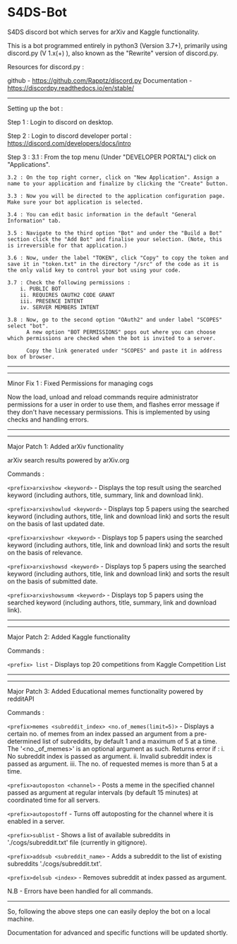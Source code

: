 # S4DS-Bot

S4DS discord bot which serves for arXiv and Kaggle functionality.

This is a bot programmed entirely in python3 (Version 3.7+), primarily using discord.py (V 1.x(+) ), also known as the "Rewrite" version of discord.py.

Resources for discord.py : 

github - https://github.com/Rapptz/discord.py
Documentation - https://discordpy.readthedocs.io/en/stable/

-----------------------------------------------------------------------------

Setting up the bot : 

Step 1 : Login to discord on desktop.

Step 2 : Login to discord developer portal : 
            https://discord.com/developers/docs/intro

Step 3 : 
    3.1 : From the top menu (Under "DEVELOPER PORTAL") click on "Applications".

    3.2 : On the top right corner, click on "New Application". Assign a name to your application and finalize by clicking the "Create" button.

    3.3 : Now you will be directed to the application configuration page. Make sure your bot application is selected.

    3.4 : You can edit basic information in the default "General Information" tab.

    3.5 : Navigate to the third option "Bot" and under the "Build a Bot" section click the "Add Bot" and finalise your selection. (Note, this is irreversible for that application.)

    3.6 : Now, under the label "TOKEN", click "Copy" to copy the token and save it in "token.txt" in the directory "/src" of the code as it is the only valid key to control your bot using your code.

    3.7 : Check the following permissions : 
        i. PUBLIC BOT
        ii. REQUIRES OAUTH2 CODE GRANT
        iii. PRESENCE INTENT
        iv. SERVER MEMBERS INTENT

    3.8 : Now, go to the second option "OAuth2" and under label "SCOPES" select "bot".
          A new option "BOT PERMISSIONS" pops out where you can choose which permissions are checked when the bot is invited to a server.

          Copy the link generated under "SCOPES" and paste it in address box of browser.

---------------------------------------------------------------------------------

---------------------------------------------------------------------------------
Minor Fix 1 : Fixed Permissions for managing cogs

Now the load, unload and reload commands require administrator permissions for a user in order to use them, and flashes error message if they don't have necessary permissions.
This is implemented by using checks and handling errors.

---------------------------------------------------------------------------------

---------------------------------------------------------------------------------
Major Patch 1: Added arXiv functionality

arXiv search results powered by arXiv.org

Commands : 

`<prefix>arxivshow <keyword>` - Displays the top result using the searched keyword (including authors, title, summary, link and download link).

`<prefix>arxivshowlud <keyword>` - Displays top 5 papers using the searched keyword (including authors, title, link and download link) and sorts the result on the basis of last updated date.

`<prefix>arxivshowr <keyword>` - Displays top 5 papers using the searched keyword (including authors, title, link and download link) and sorts the result on the basis of relevance.

`<prefix>arxivshowsd <keyword>` - Displays top 5 papers using the searched keyword (including authors, title, link and download link) and sorts the result on the basis of submitted date. 

`<prefix>arxivshowsumm <keyword>` - Displays top 5 papers using the searched keyword (including authors, title, summary, link and download link).

---------------------------------------------------------------------------------

---------------------------------------------------------------------------------
Major Patch 2: Added Kaggle functionality

Commands : 

`<prefix> list` - Displays top 20 competitions from Kaggle Competition List

---------------------------------------------------------------------------------

---------------------------------------------------------------------------------
Major Patch 3: Added Educational memes functionality powered by redditAPI

Commands : 

`<prefix>memes <subreddit_index> <no.of_memes(limit=5)>` - Displays a certain no. of memes from an index passed an argument from a pre-determined list of subreddits, by default 1 and a maximum of 5 at a time. 
The '<no._of_memes>' is an optional argument as such. 
Returns error if 
: i. No subreddit index is passed as argument. 
ii. Invalid subreddit index is passed as argument. 
iii. The no. of requested memes is more than 5 at a time.

`<prefix>autoposton <channel>` -  Posts a meme in the specified channel passed as argument at regular intervals (by default 15 minutes) at coordinated time for all servers.

`<prefix>autopostoff` - Turns off autoposting for the channel where it is enabled in a server.

`<prefix>sublist` - Shows a list of available subreddits in './cogs/subreddit.txt' file (currently in gitignore).

`<prefix>addsub <subreddit_name>` - Adds a subreddit to the list of existing subreddits './cogs/subreddit.txt'.

`<prefix>delsub <index>` - Removes subreddit at index passed as argument.

N.B - Errors have been handled for all commands. 

---------------------------------------------------------------------------------

So, following the above steps one can easily deploy the bot on a local machine.

Documentation for advanced and specific functions will be updated shortly.
